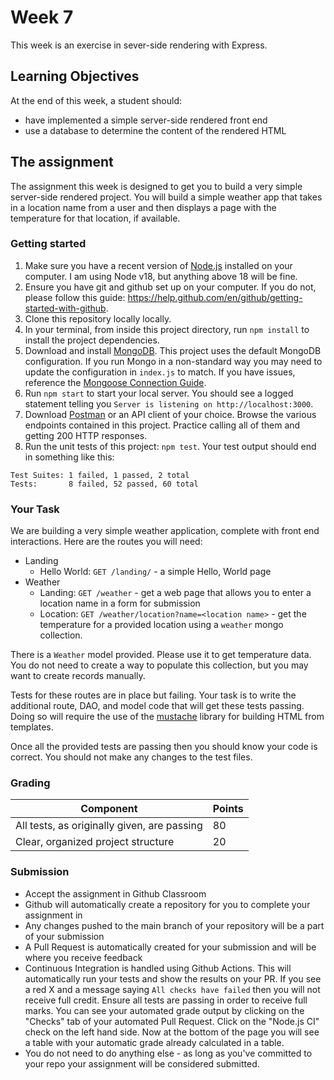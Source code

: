 # Week 7

This week is an exercise in sever-side rendering with Express. 

## Learning Objectives

At the end of this week, a student should:
- have implemented a simple server-side rendered front end
- use a database to determine the content of the rendered HTML 

## The assignment

The assignment this week is designed to get you to build a very simple server-side rendered project. You will build a simple weather app that takes in a location name from a user and then displays a page with the temperature for that location, if available.

### Getting started

1. Make sure you have a recent version of [Node.js](https://nodejs.org/en/download/) installed on your computer. I am using Node v18, but anything above 18 will be fine.
2. Ensure you have git and github set up on your computer. If you do not, please follow this guide: https://help.github.com/en/github/getting-started-with-github.
3. Clone this repository locally locally. 
4. In your terminal, from inside this project directory, run `npm install` to install the project dependencies.
5. Download and install [MongoDB](https://www.mongodb.com/try/download/community). This project uses the default MongoDB configuration. If you run Mongo in a non-standard way you may need to update the configuration in `index.js` to match. If you have issues, reference the [Mongoose Connection Guide](https://mongoosejs.com/docs/connections.html).
6. Run `npm start` to start your local server. You should see a logged statement telling you `Server is listening on http://localhost:3000`.
7. Download [Postman](https://www.postman.com/) or an API client of your choice. Browse the various endpoints contained in this project. Practice calling all of them and getting 200 HTTP responses.
8. Run the unit tests of this project: `npm test`. Your test output should end in something like this:
```
Test Suites: 1 failed, 1 passed, 2 total
Tests:       8 failed, 52 passed, 60 total
```

### Your Task

We are building a very simple weather application, complete with front end interactions. Here are the routes you will need:

- Landing
  - Hello World: `GET /landing/` - a simple Hello, World page
- Weather
  - Landing: `GET /weather` - get a web page that allows you to enter a location name in a form for submission
  - Location: `GET /weather/location?name=<location name>` - get the temperature for a provided location using a `weather` mongo collection.

There is a `Weather` model provided. Please use it to get temperature data. You do not need to create a way to populate this collection, but you may want to create records manually.
  
Tests for these routes are in place but failing. Your task is to write the additional route, DAO, and model code that will get these tests passing. Doing so will require the use of the [mustache](https://github.com/janl/mustache.js) library for building HTML from templates. 

Once all the provided tests are passing then you should know your code is correct. You should not make any changes to the test files.

### Grading

Component | Points
--------- | --------
All tests, as originally given, are passing | 80
Clear, organized project structure | 20

### Submission

- Accept the assignment in Github Classroom
- Github will automatically create a repository for you to complete your assignment in
- Any changes pushed to the main branch of your repository will be a part of your submission
- A Pull Request is automatically created for your submission and will be where you receive feedback
- Continuous Integration is handled using Github Actions. This will automatically run your tests and show the results on your PR. If you see a red X and a message saying `All checks have failed` then you will not receive full credit. Ensure all tests are passing in order to receive full marks. You can see your automated grade output by clicking on the "Checks" tab of your automated Pull Request. Click on the "Node.js CI" check on the left hand side. Now at the bottom of the page you will see a table with your automatic grade already calculated in a table.
- You do not need to do anything else - as long as you've committed to your repo your assignment will be considered submitted.